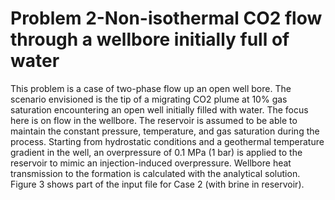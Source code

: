 # Problem 2-Non-isothermal CO2 flow through a wellbore initially full of water

This problem is a case of two-phase flow up an open well bore. The scenario envisioned is the tip of a migrating CO2 plume at 10% gas saturation encountering an open well initially filled with water. The focus here is on flow in the wellbore. The reservoir is assumed to be able to maintain the constant pressure, temperature, and gas saturation during the process. Starting from hydrostatic conditions and a geothermal temperature gradient in the well, an overpressure of 0.1 MPa (1 bar) is applied to the reservoir to mimic an injection-induced overpressure. Wellbore heat transmission to the formation is calculated with the analytical solution. Figure 3 shows part of the input file for Case 2 (with brine in reservoir).

